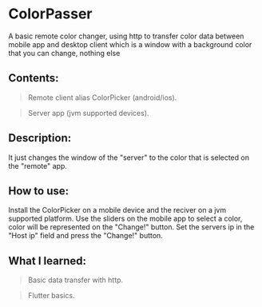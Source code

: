 # ColorPasser
 A basic remote color changer, using http to transfer color data between mobile app and desktop client which is a window with a background color that you can change, nothing else
  
## Contents:
 >Remote client alias ColorPicker (android/ios).
 
 >Server app (jvm supported devices).
	
## Description:
 It just changes the window of the "server" to the color that is selected on the "remote" app.
 
## How to use:
 Install the ColorPicker on a mobile device and the reciver on a jvm supported platform. Use the sliders on the mobile app to select a color, color will be represented on the "Change!" button. Set the servers ip in the "Host ip" field and press the "Change!" button.
 	
## What I learned:
 >Basic data transfer with http.
 
 >Flutter basics.
